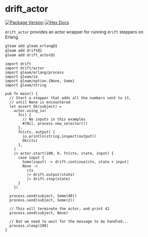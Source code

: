 # drift_actor

[![Package Version](https://img.shields.io/hexpm/v/drift_actor)](https://hex.pm/packages/drift_actor)
[![Hex Docs](https://img.shields.io/badge/hex-docs-ffaff3)](https://hexdocs.pm/drift_actor/)

`drift_actor` provides an actor wrapper for running `drift` steppers on Erlang.

```sh
gleam add gleam_erlang@1
gleam add drift@1
gleam add drift_actor@1
```
```gleam
import drift
import drift/actor
import gleam/erlang/process
import gleam/io
import gleam/option.{None, Some}
import gleam/string

pub fn main() {
  // Start a stepper that adds all the numbers sent to it,
  // until None is encountered
  let assert Ok(subject) =
    actor.using_io(
      fn() {
        // No inputs in this examples
        #(Nil, process.new_selector())
      },
      fn(ctx, output) {
        io.println(string.inspect(output))
        Ok(ctx)
      },
    )
    |> actor.start(100, 0, fn(ctx, state, input) {
      case input {
        Some(input) -> drift.continue(ctx, state + input)
        None ->
          ctx
          |> drift.output(state)
          |> drift.stop(state)
      }
    })

  process.send(subject, Some(40))
  process.send(subject, Some(2))

  // This will terminate the actor, and print 42
  process.send(subject, None)

  // But we need to wait for the message to be handled...
  process.sleep(100)
}
```
